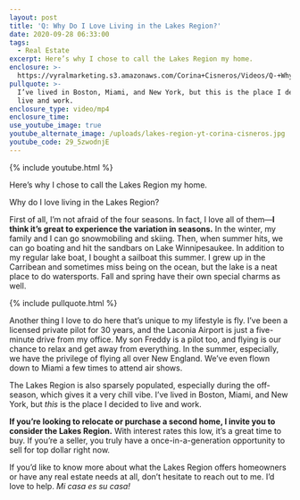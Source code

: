 ```yaml
---
layout: post
title: 'Q: Why Do I Love Living in the Lakes Region?'
date: 2020-09-28 06:33:00
tags:
  - Real Estate
excerpt: Here’s why I chose to call the Lakes Region my home.
enclosure: >-
  https://vyralmarketing.s3.amazonaws.com/Corina+Cisneros/Videos/Q-+Why+Do+I+Love+Living+in+the+Lakes+Region_.mp4
pullquote: >-
  I’ve lived in Boston, Miami, and New York, but this is the place I decided to
  live and work.
enclosure_type: video/mp4
enclosure_time:
use_youtube_image: true
youtube_alternate_image: /uploads/lakes-region-yt-corina-cisneros.jpg
youtube_code: 29_5zwodnjE
---
```


{% include youtube.html %}

Here’s why I chose to call the Lakes Region my home.

Why do I love living in the Lakes Region?

First of all, I’m not afraid of the four seasons. In fact, I love all of them—**I think it’s great to experience the variation in seasons.** In the winter, my family and I can go snowmobiling and skiing. Then, when summer hits, we can go boating and hit the sandbars on Lake Winnipesaukee. In addition to my regular lake boat, I bought a sailboat this summer. I grew up in the Carribean and sometimes miss being on the ocean, but the lake is a neat place to do watersports. Fall and spring have their own special charms as well.&nbsp;

{% include pullquote.html %}

Another thing I love to do here that’s unique to my lifestyle is fly. I’ve been a licensed private pilot for 30 years, and the Laconia Airport is just a five-minute drive from my office. My son Freddy is a pilot too, and flying is our chance to relax and get away from everything. In the summer, especially, we have the privilege of flying all over New England. We’ve even flown down to Miami a few times to attend air shows.&nbsp;

The Lakes Region is also sparsely populated, especially during the off-season, which gives it a very chill vibe. I’ve lived in Boston, Miami, and New York, but *this* is the place I decided to live and work.&nbsp;

**If you’re looking to relocate or purchase a second home, I invite you to consider the Lakes Region.** With interest rates this low, it’s a great time to buy. If you’re a seller, you truly have a once-in-a-generation opportunity to sell for top dollar right now.&nbsp;

If you’d like to know more about what the Lakes Region offers homeowners or have any real estate needs at all, don’t hesitate to reach out to me. I’d love to help. *Mi casa es su casa\!*

&nbsp;